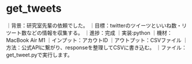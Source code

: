 # get_tweets
｜背景：研究室先輩の依頼でした。
｜目標：twitterのツイーツといいね数・リツート数などの情報を収集する。
｜進捗：完成
｜実装:python
｜機材：MacBook Air M1
｜インプット：アカウトID
｜アウトプット：CSVファイル
｜方法：公式APIに繋がり、responseを整理してCSVに書き込む。
｜ファイル：get_tweet.pyで実行します。
